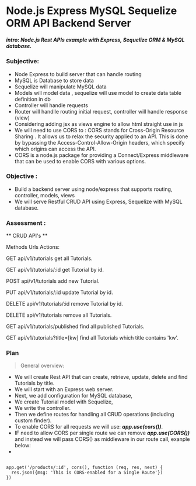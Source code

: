 # Node.js Express MySQL Sequelize ORM API Backend Server

##### intro: Node.js Rest APIs example with Express, Sequelize ORM & MySQL database.

### Subjective:

- Node Express to build server that can handle routing
- MySQL is Database to store data
- Sequelize will manipulate MySQL data
- Models will model data , sequelize will use model to create data table definition in db
- Controller will handle requests 
- Router will handlle routing initial request, controller will handle response (view)
- Considering adding jsx as views engine to allow html straight use in js
- We will need to use CORS to : CORS stands for Cross-Origin Resource Sharing . It allows us to relax the security applied to an API. This is done by bypassing the Access-Control-Allow-Origin headers, which specify which origins can access the API.  
- CORS is a node.js package for providing a Connect/Express middleware that can be used to enable CORS with various options.  


### Objective :
- Build a backend server using node/express that supports routing, controller, models, views
- We will serve Restful CRUD API using Express, Sequelize with MySQL database.

### Assessment :

** CRUD API's **

Methods	Urls	Actions:  

 GET	api/v1/tutorials	get all Tutorials.  
 
 GET	api/v1/tutorials/:id	get Tutorial by id.  
 
 POST	api/v1/tutorials	add new Tutorial.  
 
 PUT	api/v1/tutorials/:id	update Tutorial by id. 
 
 DELETE	api/v1/tutorials/:id	remove Tutorial by id.
 
 DELETE	api/v1/tutorials	remove all Tutorials.  
 
 GET	api/v1/tutorials/published	find all published Tutorials.  
 
 GET	api/v1/tutorials?title=[kw]	find all Tutorials which title contains 'kw'.  
 
### Plan

> General overview:

- We will create Rest API that can create, retrieve, update, delete and find Tutorials by title.
- We will start with an Express web server. 
- Next, we add configuration for MySQL database, 
- We create Tutorial model with Sequelize,
- We write the controller.
- Then we define routes for handling all CRUD operations (including custom finder).
- To enable CORS for all requests we will use:
***app.use(cors())***.   
- IF need to allow CORS per single route we can remove ***app.use(CORS())*** and instead we will pass CORS() as middleware in our route call, exanple below:  
-   
<code>
app.get('/products/:id', cors(), function (req, res, next) {
  res.json({msg: 'This is CORS-enabled for a Single Route'})
})
<code>

